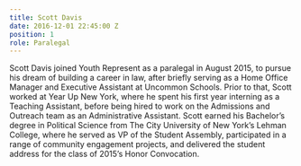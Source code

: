 ```yaml
---
title: Scott Davis
date: 2016-12-01 22:45:00 Z
position: 1
role: Paralegal
---
```


Scott Davis joined Youth Represent as a paralegal in August 2015, to pursue his dream of building a career in law, after briefly serving as a Home Office Manager and Executive Assistant at Uncommon Schools. Prior to that, Scott worked at Year Up New York, where he spent his first year interning as a Teaching Assistant, before being hired to work on the Admissions and Outreach team as an Administrative Assistant. Scott earned his Bachelor’s degree in Political Science from The City University of New York’s Lehman College, where he served as VP of the Student Assembly, participated in a range of community engagement projects, and delivered the student address for the class of 2015’s Honor Convocation.
